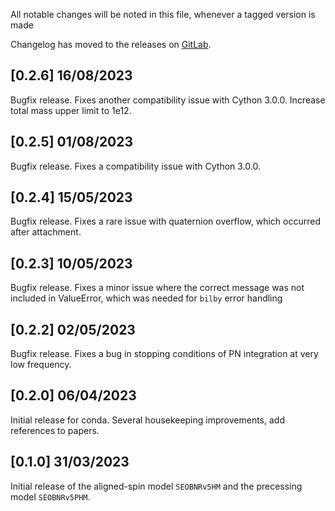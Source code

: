 All notable changes will be noted in this file, whenever a tagged
version is made

Changelog has moved to the releases on [GitLab](https://git.ligo.org/waveforms/software/pyseobnr/-/releases).

## [0.2.6] 16/08/2023

Bugfix release. Fixes another compatibility issue with Cython 3.0.0. Increase total mass upper limit to 1e12.

## [0.2.5] 01/08/2023

Bugfix release. Fixes a compatibility issue with Cython 3.0.0.

## [0.2.4] 15/05/2023

Bugfix release. Fixes a rare issue with quaternion overflow, which occurred after attachment.

## [0.2.3] 10/05/2023

Bugfix release. Fixes a minor issue where the correct message was not included in ValueError,
which was needed for `bilby` error handling

## [0.2.2] 02/05/2023

Bugfix release. Fixes a bug in stopping conditions of PN integration at very low frequency.

## [0.2.0] 06/04/2023

Initial release for conda. Several housekeeping improvements, add references to papers.

## [0.1.0] 31/03/2023

Initial release of the aligned-spin model `SEOBNRv5HM` and the
precessing model `SEOBNRv5PHM`.
